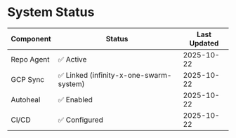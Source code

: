 # System Status

| Component | Status | Last Updated |
|------------|---------|---------------|
| Repo Agent | ✅ Active | 2025-10-22 |
| GCP Sync   | ✅ Linked (infinity-x-one-swarm-system) | 2025-10-22 |
| Autoheal   | ✅ Enabled | 2025-10-22 |
| CI/CD      | ✅ Configured | 2025-10-22 |


